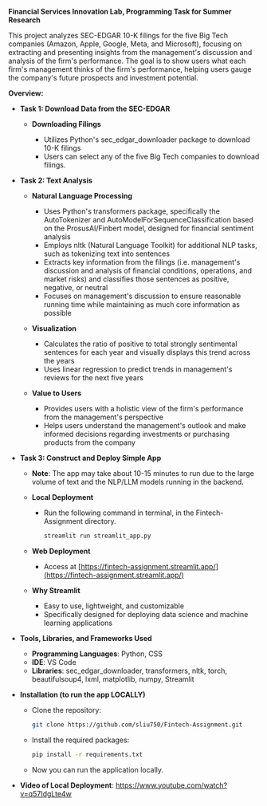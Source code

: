 **Financial Services Innovation Lab, Programming Task for Summer Research**

This project analyzes SEC-EDGAR 10-K filings for the five Big Tech companies (Amazon, Apple, Google, Meta, and Microsoft), focusing on extracting and presenting insights from the management's discussion and analysis of the firm's performance. 
The goal is to show users what each firm's management thinks of the firm's performance, helping users gauge the company's future prospects and investment potential.

**Overview:**

  - **Task 1: Download Data from the SEC-EDGAR**

    - **Downloading Filings**
  
      - Utilizes Python's sec_edgar_downloader package to download 10-K filings
      - Users can select any of the five Big Tech companies to download filings.

  - **Task 2: Text Analysis**

    - **Natural Language Processing**
  
      - Uses Python's transformers package, specifically the AutoTokenizer and AutoModelForSequenceClassification based on the ProsusAI/Finbert model, designed for financial sentiment analysis
      - Employs nltk (Natural Language Toolkit) for additional NLP tasks, such as tokenizing text into sentences
      - Extracts key information from the filings (i.e. management's discussion and analysis of financial conditions, operations, and market risks) and classifies those sentences as positive, negative, or neutral
      - Focuses on management's discussion to ensure reasonable running time while maintaining as much core information as possible
  
    - **Visualization**
  
      - Calculates the ratio of positive to total strongly sentimental sentences for each year and visually displays this trend across the years
      - Uses linear regression to predict trends in management's reviews for the next five years
  
    - **Value to Users**
  
      - Provides users with a holistic view of the firm's performance from the management's perspective
      - Helps users understand the management's outlook and make informed decisions regarding investments or purchasing products from the company

  - **Task 3: Construct and Deploy Simple App**

    - **Note**: The app may take about 10-15 minutes to run due to the large volume of text and the NLP/LLM models running in the backend.
    
    - **Local Deployment**
      - Run the following command in terminal, in the Fintech-Assignment directory.
        ```bash
        streamlit run streamlit_app.py
  
    - **Web Deployment**
      - Access at [https://fintech-assignment.streamlit.app/](https://fintech-assignment.streamlit.app/)

    - **Why Streamlit**
      - Easy to use, lightweight, and customizable
      - Specifically designed for deploying data science and machine learning applications

  - **Tools, Libraries, and Frameworks Used**
    - **Programming Languages**: Python, CSS
    - **IDE**: VS Code
    - **Libraries**: sec_edgar_downloader, transformers, nltk, torch, beautifulsoup4, lxml, matplotlib, numpy, Streamlit

  - **Installation (to run the app LOCALLY)**

    - Clone the repository:
      ```bash
      git clone https://github.com/sliu750/Fintech-Assignment.git
    - Install the required packages:
      ```bash
      pip install -r requirements.txt
    - Now you can run the application locally.

  - **Video of Local Deployment**:
    https://www.youtube.com/watch?v=q57IdgLte4w

